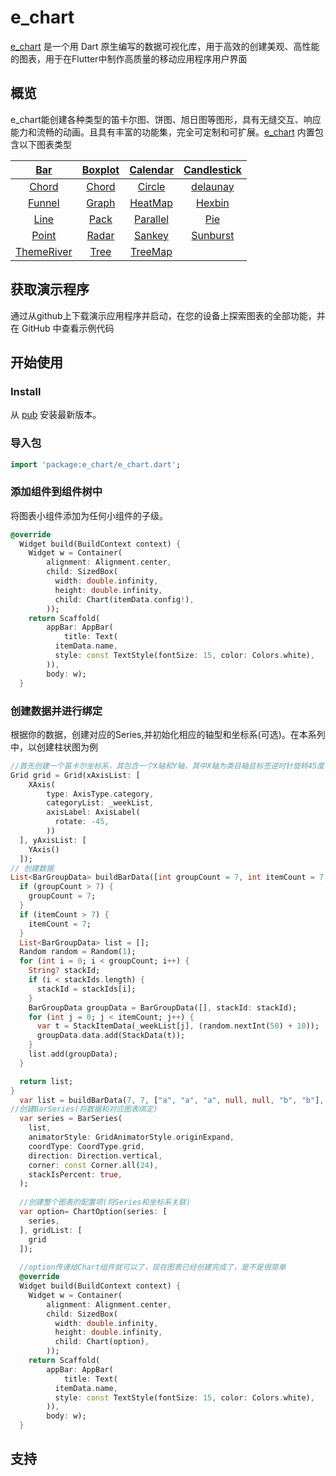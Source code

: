
# e_chart

[e_chart](https://pub.dev/packages/e_chart) 是一个用 Dart 原生编写的数据可视化库，用于高效的创建美观、高性能的图表，用于在Flutter中制作高质量的移动应用程序用户界面

## 概览

e_chart能创建各种类型的笛卡尔图、饼图、旭日图等图形，具有无缝交互、响应能力和流畅的动画。且具有丰富的功能集，完全可定制和可扩展。[e_chart](https://pub.dev/packages/e_chart) 内置包含以下图表类型

| [Bar](https://github.com/Go-oG/e_chart/tree/dev/docs/bar.md) | [Boxplot](https://github.com/Go-oG/e_chart/tree/dev/docs/boxplot.md) | [Calendar](https://github.com/Go-oG/e_chart/tree/dev/docs/calendar.md) | [Candlestick](https://github.com/Go-oG/e_chart/tree/dev/docs/candlestick.md) |
| :----------------------------------------------------------: | :----------------------------------------------------------: | :----------------------------------------------------------: | :----------------------------------------------------------: |
| [Chord](https://github.com/Go-oG/e_chart/tree/dev/docs/chord.md) | [Chord](https://github.com/Go-oG/e_chart/tree/dev/docs/chord.md) | [Circle](https://github.com/Go-oG/e_chart/tree/dev/docs/circle.md) | [delaunay](https://github.com/Go-oG/e_chart/tree/dev/docs/delaunay.md) |
| [Funnel](https://github.com/Go-oG/e_chart/tree/dev/docs/funnel.md) | [Graph](https://github.com/Go-oG/e_chart/tree/dev/docs/graph.md) | [HeatMap](https://github.com/Go-oG/e_chart/tree/dev/docs/heatmap.md) | [Hexbin](https://github.com/Go-oG/e_chart/tree/dev/docs/hexbin.md) |
| [Line](https://github.com/Go-oG/e_chart/tree/dev/docs/line.md) | [Pack](https://github.com/Go-oG/e_chart/tree/dev/docs/pack.md) | [Parallel](https://github.com/Go-oG/e_chart/tree/dev/docs/parallel.md) | [Pie](https://github.com/Go-oG/e_chart/tree/dev/docs/pie.md) |
| [Point](https://github.com/Go-oG/e_chart/tree/dev/docs/point.md) | [Radar](https://github.com/Go-oG/e_chart/tree/dev/docs/radar.md) | [Sankey](https://github.com/Go-oG/e_chart/tree/dev/docs/sankey.md) | [Sunburst](https://github.com/Go-oG/e_chart/tree/dev/docs/sunburst.md) |
| [ThemeRiver](https://github.com/Go-oG/e_chart/tree/dev/docs/themeriver.md) | [Tree](https://github.com/Go-oG/e_chart/tree/dev/docs/tree.md) | [TreeMap](https://github.com/Go-oG/e_chart/tree/dev/docs/treemap.md) |                                                              |



## 获取演示程序
通过从github上下载演示应用程序并启动，在您的设备上探索图表的全部功能，并在 GitHub 中查看示例代码

## 开始使用

### Install

从 [pub](https://pub.dev/packages/e_chart) 安装最新版本。

### 导入包

```dart
import 'package:e_chart/e_chart.dart';
```
### 添加组件到组件树中

将图表小组件添加为任何小组件的子级。

```dart
@override
  Widget build(BuildContext context) {
    Widget w = Container(
        alignment: Alignment.center,
        child: SizedBox(
          width: double.infinity,
          height: double.infinity,
          child: Chart(itemData.config!),
        ));
    return Scaffold(
        appBar: AppBar(
            title: Text(
          itemData.name,
          style: const TextStyle(fontSize: 15, color: Colors.white),
        )),
        body: w);
  }
```

### 创建数据并进行绑定
根据你的数据，创建对应的Series,并初始化相应的轴型和坐标系(可选)。在本系列中，以创建柱状图为例

```dart
//首先创建一个笛卡尔坐标系，其包含一个X轴和Y轴，其中X轴为类目轴且标签逆时针旋转45度，Y轴为数值轴
Grid grid = Grid(xAxisList: [
    XAxis(
        type: AxisType.category,
        categoryList: _weekList,
        axisLabel: AxisLabel(
          rotate: -45,
        ))
  ], yAxisList: [
    YAxis()
  ]);
// 创建数据
List<BarGroupData> buildBarData([int groupCount = 7, int itemCount = 7, List<String?> stackIds = const [], bool usePercent = false]) {
  if (groupCount > 7) {
    groupCount = 7;
  }
  if (itemCount > 7) {
    itemCount = 7;
  }
  List<BarGroupData> list = [];
  Random random = Random(1);
  for (int i = 0; i < groupCount; i++) {
    String? stackId;
    if (i < stackIds.length) {
      stackId = stackIds[i];
    }
    BarGroupData groupData = BarGroupData([], stackId: stackId);
    for (int j = 0; j < itemCount; j++) {
      var t = StackItemData(_weekList[j], (random.nextInt(50) + 10));
      groupData.data.add(StackData(t));
    }
    list.add(groupData);
  }

  return list;
}
  var list = buildBarData(7, 7, ["a", "a", "a", null, null, "b", "b"], false);
//创建BarSeries(将数据和对应图表绑定)
  var series = BarSeries(
    list,
    animatorStyle: GridAnimatorStyle.originExpand,
    coordType: CoordType.grid,
    direction: Direction.vertical,
    corner: const Corner.all(24),
    stackIsPercent: true,
  );
  
  //创建整个图表的配置项(将Series和坐标系关联)
  var option= ChartOption(series: [
    series,
  ], gridList: [
    grid
  ]);
  
  //option传递给Chart组件就可以了，现在图表已经创建完成了，是不是很简单
  @override
  Widget build(BuildContext context) {
    Widget w = Container(
        alignment: Alignment.center,
        child: SizedBox(
          width: double.infinity,
          height: double.infinity,
          child: Chart(option),
        ));
    return Scaffold(
        appBar: AppBar(
            title: Text(
          itemData.name,
          style: const TextStyle(fontSize: 15, color: Colors.white),
        )),
        body: w);
  }
```

## 支持
